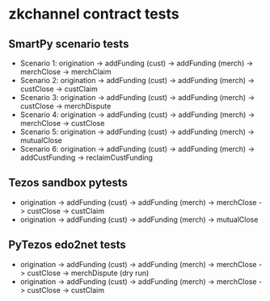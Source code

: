 # zkchannel contract tests

## SmartPy scenario tests

* Scenario 1: origination -> addFunding (cust) -> addFunding (merch) -> merchClose -> merchClaim
* Scenario 2: origination -> addFunding (cust) -> addFunding (merch) -> custClose -> custClaim
* Scenario 3: origination -> addFunding (cust) -> addFunding (merch) -> custClose -> merchDispute
* Scenario 4: origination -> addFunding (cust) -> addFunding (merch) -> merchClose -> custClose
* Scenario 5: origination -> addFunding (cust) -> addFunding (merch) -> mutualClose
* Scenario 6: origination -> addFunding (cust) -> addFunding (merch) -> addCustFunding -> reclaimCustFunding

## Tezos sandbox pytests

* origination -> addFunding (cust) -> addFunding (merch) -> merchClose -> custClose -> custClaim
* origination -> addFunding (cust) -> addFunding (merch) -> mutualClose

## PyTezos edo2net tests

* origination -> addFunding (cust) -> addFunding (merch) -> merchClose -> custClose -> merchDispute (dry run)
* origination -> addFunding (cust) -> addFunding (merch) -> merchClose -> custClose -> custClaim
